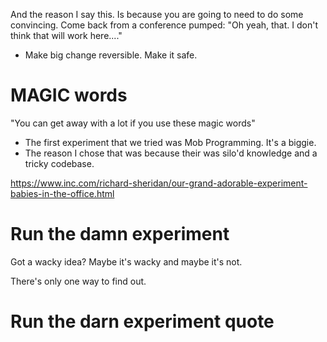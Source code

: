 And the reason I say this. Is because you are going to need to do some convincing.
Come back from a conference pumped:
"Oh yeah, that. I don't think that will work here...."

* Make big change reversible. Make it safe.

# MAGIC words

"You can get away with a lot if you use these magic words"

* The first experiment that we tried was Mob Programming. It's a biggie.
* The reason I chose that was because their was silo'd knowledge and a tricky codebase.

https://www.inc.com/richard-sheridan/our-grand-adorable-experiment-babies-in-the-office.html

# Run the damn experiment

Got a wacky idea? Maybe it's wacky and maybe it's not.

There's only one way to find out.

# Run the darn experiment quote

